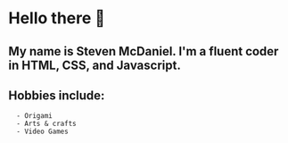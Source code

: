 # Hello there 👋
## My name is Steven McDaniel. I'm a fluent coder in HTML, CSS, and Javascript.  

## Hobbies include:
```  - Coding (obviously)
  - Origami
  - Arts & crafts
  - Video Games
``` 
